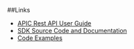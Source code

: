 ##Links
* [APIC Rest API User Guide](http://www.cisco.com/c/en/us/td/docs/switches/datacenter/aci/apic/sw/1-x/api/rest/b_APIC_RESTful_API_User_Guide.html)
* [SDK Source Code and Documentation](https://github.com/datacenter/cobra)
* [Code Examples](https://github.com/datacenter/aci)

